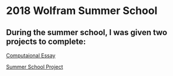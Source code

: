 # 2018 Wolfram Summer School

## During the summer school, I was given two projects to complete:

[Computaional Essay](https://github.com/mixemer/Summer2018Starter/tree/master/Compuatational%20Essay)

[Summer School Project](https://github.com/mixemer/Summer2018Starter/tree/master/Project)
